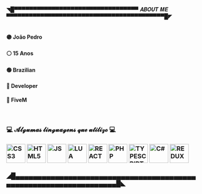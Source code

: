 ◥█▀▀▀▀▀▀▀▀▀▀▀▀▀▀▀▀▀▀▀▀▀▀▀▀▀▀▀▀▀▀▀▀▀ 𝑨𝑩𝑶𝑼𝑻 𝑴𝑬 ▀▀▀▀▀▀▀▀▀▀▀▀▀▀▀▀▀▀▀▀▀▀▀▀▀▀▀▀▀▀▀▀▀▀▀▀▀▀▀▀▀▀█◤
<br>
<br>
<div>
<h4>🟣 João Pedro</h4>
<h4>⚪ 15 Anos</h4>
<h4>🟢 Brazilian</h4>
<h4>🔵 Developer</h4>
<h4>🔴 FiveM</h4>
</div>
<br>
<h3>💻 𝓐𝓵𝓰𝓾𝓶𝓪𝓼 𝓵𝓲𝓷𝓰𝓾𝓪𝓰𝓮𝓷𝓼 𝓺𝓾𝓮 𝓾𝓽𝓲𝓵𝓲𝔃𝓸 💻<h3>
<div style="display: inline_block;">
<img height="50" width="50" title="CSS3" src="https://cdn.jsdelivr.net/gh/devicons/devicon/icons/css3/css3-original-wordmark.svg" />
<img height="50" width="50" title="HTML5" src="https://cdn.jsdelivr.net/gh/devicons/devicon/icons/html5/html5-original-wordmark.svg" />
<img height="50" width="50" title="JS" src="https://cdn.jsdelivr.net/gh/devicons/devicon/icons/javascript/javascript-original.svg" />
<img height="50" width="50" title="LUA" src="https://cdn.jsdelivr.net/gh/devicons/devicon/icons/lua/lua-original-wordmark.svg" />
<img height="50" width="50" title="REACT" src="https://cdn.jsdelivr.net/gh/devicons/devicon/icons/react/react-original.svg" />
<img height="50" width="50" title="PHP" src="https://cdn.jsdelivr.net/gh/devicons/devicon/icons/php/php-plain.svg" />
<img height="50" width="50" title="TYPESCRIPT" src="https://cdn.jsdelivr.net/gh/devicons/devicon/icons/typescript/typescript-original.svg" />
<img height="50" width="50" title="C#" src="https://cdn.jsdelivr.net/gh/devicons/devicon/icons/csharp/csharp-original.svg" />
<img height="50" width="50" title="REDUX" src="https://cdn.jsdelivr.net/gh/devicons/devicon/icons/redux/redux-original.svg" />
</div>
<br>
◢█▄▄▄▄▄▄▄▄▄▄▄▄▄▄▄▄▄▄▄▄▄▄▄▄▄▄▄▄▄▄▄▄▄▄▄▄▄▄▄▄▄▄▄▄▄▄▄▄▄▄▄▄▄▄▄▄▄▄▄▄▄▄▄▄▄▄█◣
